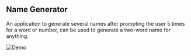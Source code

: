 ## Name Generator
An application to generate several names after prompting the user 5 times for a word or number, can be used to generate a two-word name for anything.

![Demo](https://github.com/A3AJAGBE/name-generator/blob/band-name-app/name-generator.gif)
